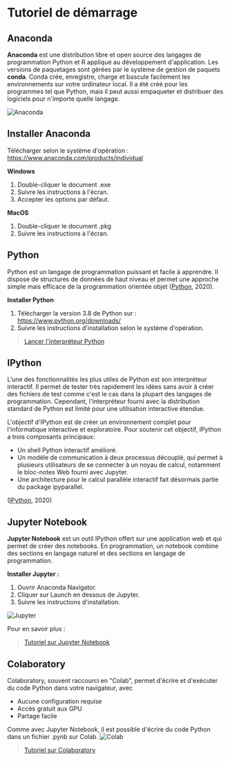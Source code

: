# Tutoriel de démarrage

## Anaconda
**Anaconda** est une distribution libre et open source des langages de programmation Python et R appliqué au développement d'application. Les versions de paquetages sont gérées par le système de gestion de paquets **conda**. Conda crée, enregistre, charge et bascule facilement les environnements sur votre ordinateur local. Il a été créé pour les programmes tel que Python, mais il peut aussi empaqueter et distribuer des logiciels pour n'importe quelle langage.

![Anaconda](https://miro.medium.com/max/1600/1*_ozdDAB9qda1VuNGmw3CDA.png)

## Installer Anaconda

Télécharger selon le système d'opération : https://www.anaconda.com/products/individual

**Windows**
1. Double-cliquer le document .exe
2. Suivre les instructions à l'écran.
3. Accepter les options par défaut.

**MacOS**
1. Double-cliquer le document .pkg
2. Suivre les instructions à l'écran.

## Python
Python est un langage de programmation puissant et facile à apprendre. Il dispose de structures de données de haut niveau et permet une approche simple mais efficace de la programmation orientée objet ([Python](https://docs.python.org/fr/3/tutorial/), 2020).

**Installer Python**
1. Télécharger la version 3.8 de Python sur : https://www.python.org/downloads/
2. Suivre les instructions d'installation selon le système d'opération.

> [Lancer l'interpréteur Python](https://docs.python.org/fr/3/tutorial/interpreter.html#invoking-the-interpreter)

## IPython
L’une des fonctionnalités les plus utiles de Python est son interpréteur interactif. Il permet de tester très rapidement les idées sans avoir à créer des fichiers de test comme c'est le cas dans la plupart des langages de programmation. Cependant, l'interpréteur fourni avec la distribution standard de Python est limité pour une utilisation interactive étendue.

L'objectif d'IPython est de créer un environnement complet pour l'informatique interactive et exploratoire. Pour soutenir cet objectif, IPython a trois composants principaux:
* Un shell Python interactif amélioré.
* Un modèle de communication à deux processus découplé, qui permet à plusieurs utilisateurs de se connecter à un noyau de calcul, notamment le bloc-notes Web fourni avec Jupyter.
* Une architecture pour le calcul parallèle interactif fait désormais partie du package ipyparallel.

([IPython](https://ipython.readthedocs.io/en/stable/overview.html), 2020)

## Jupyter Notebook
**Jupyter Notebook** est un outil IPython offert sur une application web et qui permet de créer des notebooks. En programmation, un notebook combine des sections en langage naturel et des sections en langage de programmation.

**Installer Jupyter :** 
1. Ouvrir Anaconda Navigator.
2. Cliquer sur Launch en dessous de Jupyter.
3. Suivre les instructions d'installation.

![Jupyter](https://miro.medium.com/max/4000/1*CrzFvh-ha0mkhUrA3q786A.png)

Pour en savoir plus :
> [Tutoriel sur Jupyter Notebook](http://python.lecoinduprogrammeur.org/2017/05/07/jupyter-notebook-ecrivez-executer-documentez-et-publiez-votre-code-python/)

## Colaboratory
Colaboratory, souvent raccourci en "Colab", permet d'écrire et d'exécuter du code Python dans votre navigateur, avec 
- Aucune configuration requise
- Accès gratuit aux GPU
- Partage facile

Comme avec Jupyter Notebook, il est possible d'écrire du code Python dans un fichier .pynb sur Colab. 
![Colab](https://cdn-blog.adafruit.com/uploads/2018/04/Colaboratory_homepage_pic.jpg)

> [Tutoriel sur Colaboratory](https://github.com/christinevaluc/faps/blob/master/colab-tutoriel.md)
